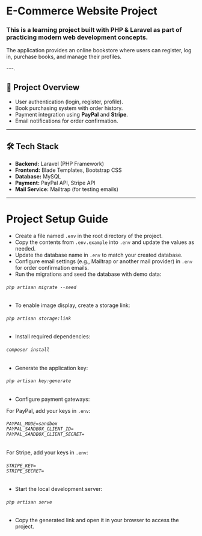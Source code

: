 

# E-Commerce Website Project

### This is a learning project built with **PHP & Laravel** as part of practicing modern web development concepts.  
The application provides an online bookstore where users can register, log in, purchase books, and manage their profiles.

---.

## 🚀 Project Overview
- User authentication (login, register, profile).
- Book purchasing system with order history.
- Payment integration using **PayPal** and **Stripe**.
- Email notifications for order confirmation.

---

## 🛠 Tech Stack
- **Backend:** Laravel (PHP Framework)
- **Frontend:** Blade Templates, Bootstrap CSS
- **Database:** MySQL
- **Payment:** PayPal API, Stripe API
- **Mail Service:** Mailtrap (for testing emails)

---

# Project Setup Guide

* Create a file named `.env` in the root directory of the project.
* Copy the contents from `.env.example` into `.env` and update the values as needed.
* Update the database name in `.env` to match your created database.
* Configure email settings (e.g., Mailtrap or another mail provider) in `.env` for order confirmation emails.
* Run the migrations and seed the database with demo data:

<h6>

`php artisan migrate --seed`

</h6>

* To enable image display, create a storage link:

<h6>

`php artisan storage:link`

</h6>

* Install required dependencies:

<h6>

`composer install`

</h6>

* Generate the application key:

<h6 dir="ltr">

`php artisan key:generate`

</h6>

* Configure payment gateways:

For PayPal, add your keys in `.env`:

<h6>

`PAYPAL_MODE=sandbox`<br>
`PAYPAL_SANDBOX_CLIENT_ID=`<br>
`PAYPAL_SANDBOX_CLIENT_SECRET=`<br>

</h6>

For Stripe, add your keys in `.env`:

<h6>

`STRIPE_KEY=`<br>
`STRIPE_SECRET=`<br>

</h6>

* Start the local development server:

<h6>

`php artisan serve`

</h6>

* Copy the generated link and open it in your browser to access the project.


